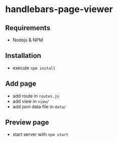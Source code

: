 # handlebars-page-viewer


## Requirements

- Nodejs & NPM


## Installation

- execute `npm install`

## Add page

- add route in `routes.js`
- add view in `view/`
- add json data file in `data/`

## Preview page

- start server with `npm start`
